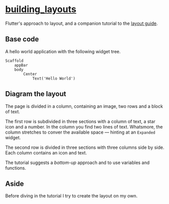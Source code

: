 # [building_layouts](https://docs.flutter.dev/development/ui/layout/tutorial)

Flutter's approach to layout, and a companion tutorial to the [layout guide](https://docs.flutter.dev/development/ui/layout).

## Base code

A hello world application with the following widget tree.

```text
Scaffold
    appBar
    body
        Center
            Text('Hello World')
```

## Diagram the layout

The page is divided in a column, containing an image, two rows and a block of text.

The first row is subdivided in three sections with a column of text, a star icon and a number. In the column you find two lines of text. Whatsmore, the column stretches to conver the available space — hinting at an `Expanded` widget.

The second row is divided in three sections with three columns side by side. Each column contains an icon and text.

The tutorial suggests a _bottom-up_ approach and to use variables and functions.

## Aside

Before diving in the tutorial I try to create the layout on my own.
